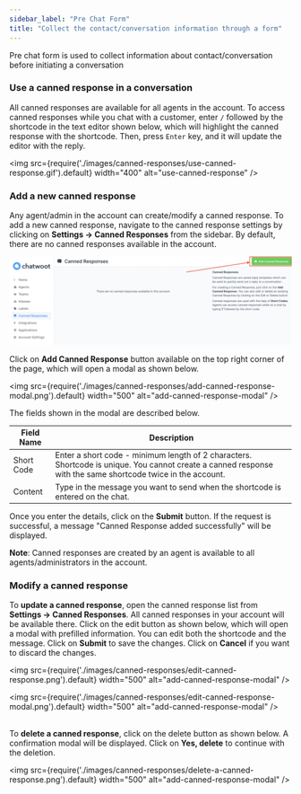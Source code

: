 ```yaml
---
sidebar_label: "Pre Chat Form"
title: "Collect the contact/conversation information through a form"
---
```


Pre chat form is used to collect information about contact/conversation before initiating a conversation


### Use a canned response in a conversation

All canned responses are available for all agents in the account. To access canned responses while you chat with a customer, enter `/` followed by the shortcode in the text editor shown below, which will highlight the canned response with the shortcode. Then, press `Enter` key, and it will update the editor with the reply.

<img src={require('./images/canned-responses/use-canned-response.gif').default} width="400" alt="use-canned-response" />

### Add a new canned response

Any agent/admin in the account can create/modify a canned response. To add a new canned response, navigate to the canned response settings by clicking on **Settings -> Canned Responses** from the sidebar. By default, there are no canned responses available in the account.

![add-canned-response-button](./images/canned-responses/add-canned-response-button.png)

Click on **Add Canned Response** button available on the top right corner of the page, which will open a modal as shown below.

<img src={require('./images/canned-responses/add-canned-response-modal.png').default} width="500" alt="add-canned-response-modal" />

The fields shown in the modal are described below.

| Field Name | Description |
| -- | -- |
| Short Code | Enter a short code - minimum length of 2 characters. Shortcode is unique. You cannot create a canned response with the same shortcode twice in the account. |
| Content | Type in the message you want to send when the shortcode is entered on the chat. |

Once you enter the details, click on the **Submit** button. If the request is successful, a message "Canned Response added successfully" will be displayed.

**Note**: Canned responses are created by an agent is available to all agents/administrators in the account.

### Modify a canned response

To **update a canned response**, open the canned response list from **Settings -> Canned Responses**. All canned responses in your account will be available there. Click on the edit button as shown below, which will open a modal with prefilled information. You can edit both the shortcode and the message. Click on **Submit** to save the changes. Click on **Cancel** if you want to discard the changes.

<img src={require('./images/canned-responses/edit-canned-response.png').default} width="500" alt="add-canned-response-modal" />

<img src={require('./images/canned-responses/edit-canned-response-modal.png').default} width="500" alt="add-canned-response-modal" />
<br/><br/>

To **delete a canned response**, click on the delete button as shown below. A confirmation modal will be displayed. Click on **Yes, delete** to continue with the deletion.

<img src={require('./images/canned-responses/delete-a-canned-response.png').default} width="500" alt="add-canned-response-modal" />
